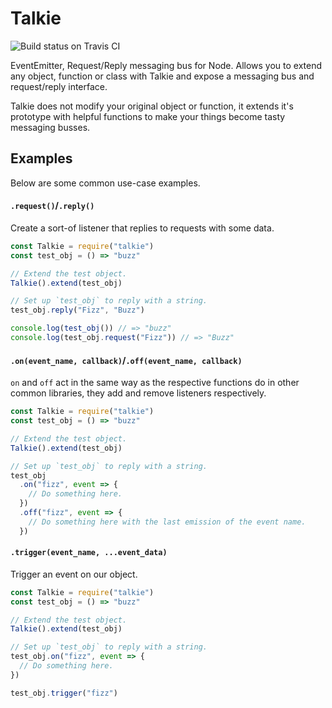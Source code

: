 # Talkie

![Build status on Travis CI](https://travis-ci.org/newworldcode/talkie.svg)

EventEmitter, Request/Reply messaging bus for Node. Allows you to extend any object, function or class with Talkie and expose a messaging bus and request/reply interface.

Talkie does not modify your original object or function, it extends it's prototype with helpful functions to make your things
become tasty messaging busses.

## Examples

Below are some common use-case examples.

#### `.request()`/`.reply()`
Create a sort-of listener that replies to requests with some data.

```js
const Talkie = require("talkie")
const test_obj = () => "buzz"

// Extend the test object.
Talkie().extend(test_obj)

// Set up `test_obj` to reply with a string.
test_obj.reply("Fizz", "Buzz")

console.log(test_obj()) // => "buzz"
console.log(test_obj.request("Fizz")) // => "Buzz"
```

#### `.on(event_name, callback)`/`.off(event_name, callback)`
`on` and `off` act in the same way as the respective functions do in other common libraries, they add and remove listeners respectively.

```js
const Talkie = require("talkie")
const test_obj = () => "buzz"

// Extend the test object.
Talkie().extend(test_obj)

// Set up `test_obj` to reply with a string.
test_obj
  .on("fizz", event => {
    // Do something here.
  })
  .off("fizz", event => {
    // Do something here with the last emission of the event name.
  })
```

#### `.trigger(event_name, ...event_data)`
Trigger an event on our object.

```js
const Talkie = require("talkie")
const test_obj = () => "buzz"

// Extend the test object.
Talkie().extend(test_obj)

// Set up `test_obj` to reply with a string.
test_obj.on("fizz", event => {
  // Do something here.
})

test_obj.trigger("fizz")
```
